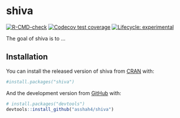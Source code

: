 
<!-- README.md is generated from README.Rmd. Please edit that file -->

# shiva

<!-- badges: start -->

[![R-CMD-check](https://github.com/asshah4/shiva/workflows/R-CMD-check/badge.svg)](https://github.com/asshah4/shiva/actions)
[![Codecov test
coverage](https://codecov.io/gh/asshah4/shiva/branch/main/graph/badge.svg)](https://codecov.io/gh/asshah4/shiva?branch=main)
[![Lifecycle:
experimental](https://img.shields.io/badge/lifecycle-experimental-orange.svg)](https://lifecycle.r-lib.org/articles/stages.html#experimental)
<!-- badges: end -->

The goal of shiva is to …

## Installation

You can install the released version of shiva from
[CRAN](https://CRAN.R-project.org) with:

``` r
#install.packages("shiva")
```

And the development version from [GitHub](https://github.com/) with:

``` r
# install.packages("devtools")
devtools::install_github("asshah4/shiva")
```
